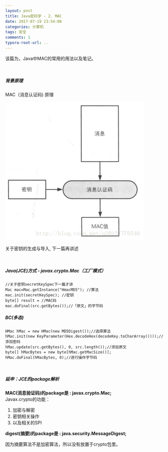 ```yaml
---
layout: post
title: Java密码学 - 2. MAC
date: 2017-07-19 23:54:08
categories: 计算机
tags: 安全 
comments: 1
typora-root-url: ..
---
```




该篇为，Java中MAC的常用的用法以及笔记。

<br>

##### **背景原理**

MAC（消息认证码) 原理

![消息认证码 ](/assets/blog_res/20180227185209179.png)

关于密钥的生成与导入, 下一篇再讲述

<br>


##### **Java(JCE)方式 - javax.crypto.Mac**（工厂模式）

	//关于密钥secretKeySpec下一篇才讲
	Mac mac=Mac.getInstance("HmacMD5"); //算法
	mac.init(secretKeySpec); //密钥
	byte[] result = //MAC码
	mac.doFinal(src.getBytes());//「原文」的字节码


##### **BC**(多态)

    HMac hMac = new HMac(new MD5Digest());//选择算法
    hMac.init(new KeyParameter(Hex.decodeHex(decodeKey.toCharArray())));//添加密码
    hMac.update(src.getBytes(), 0, src.length());//添加原文
    byte[] hMacBytes = new byte[hMac.getMacSize()];
    hMac.doFinal(hMacBytes, 0);//进行操作字节码

<br>

##### 延申：JCE的package解析

**MAC(消息验证码)的package是 :  javax.crypto.Mac;**  
Javax.crypto的功能： 

1. 加密与解密
2. 密钥相关操作
3. 以及相关的SPI   


**digest(摘要)的package是 : java.security.MessageDigest;**

因为摘要算法不是加密算法，所以没有放置于crypto包里。




